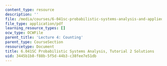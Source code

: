 ```yaml
---
content_type: resource
description: ''
file: /media/courses/6-041sc-probabilistic-systems-analysis-and-applied-probability-fall-2013/3445b1b8f88b5f5d44b3c38fee7e51db_MIT6_041SCF13_tut02_sol.pdf
file_type: application/pdf
learning_resource_types: []
ocw_type: OCWFile
parent_title: 'Lecture 4: Counting'
parent_type: CourseSection
resourcetype: Document
title: 6.041SC Probabilistic Systems Analysis, Tutorial 2 Solutions
uid: 3445b1b8-f88b-5f5d-44b3-c38fee7e51db
---
```

